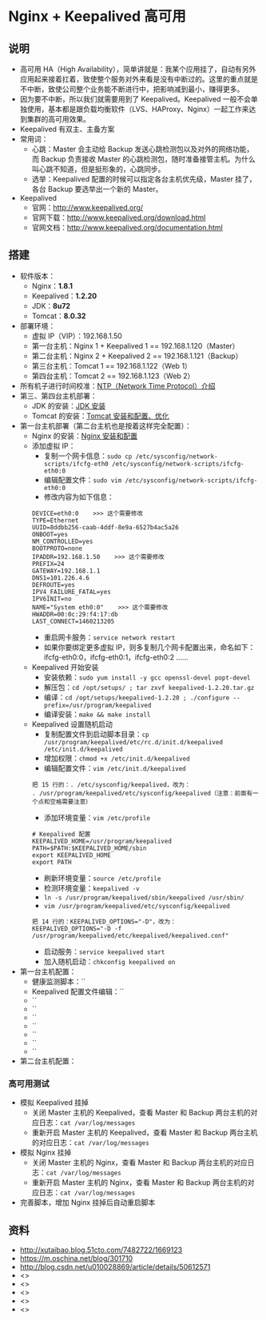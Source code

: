# Nginx + Keepalived 高可用


## 说明

- 高可用 HA（High Availability），简单讲就是：我某个应用挂了，自动有另外应用起来接着扛着，致使整个服务对外来看是没有中断过的。这里的重点就是不中断，致使公司整个业务能不断进行中，把影响减到最小，赚得更多。
- 因为要不中断，所以我们就需要用到了 Keepalived。Keepalived 一般不会单独使用，基本都是跟负载均衡软件（LVS、HAProxy、Nginx）一起工作来达到集群的高可用效果。
- Keepalived 有双主、主备方案
- 常用词：
	- 心跳：Master 会主动给 Backup 发送心跳检测包以及对外的网络功能，而 Backup 负责接收 Master 的心跳检测包，随时准备接管主机。为什么叫心跳不知道，但是挺形象的，心跳同步。
	- 选举：Keepalived 配置的时候可以指定各台主机优先级，Master 挂了，各台 Backup 要选举出一个新的 Master。
- Keepalived
	- 官网：<http://www.keepalived.org/>
	- 官网下载：<http://www.keepalived.org/download.html>
	- 官网文档：<http://www.keepalived.org/documentation.html>


## 搭建

- 软件版本：
	- Nginx：**1.8.1**
	- Keepalived：**1.2.20**
	- JDK：**8u72**
	- Tomcat：**8.0.32**
- 部署环境：
	- 虚拟 IP（VIP）：192.168.1.50
	- 第一台主机：Nginx 1 + Keepalived 1 == 192.168.1.120（Master）
	- 第二台主机：Nginx 2 + Keepalived 2 == 192.168.1.121（Backup）
	- 第三台主机：Tomcat 1 == 192.168.1.122（Web 1）
	- 第四台主机：Tomcat 2 == 192.168.1.123（Web 2）
- 所有机子进行时间校准：[NTP（Network Time Protocol）介绍](NTP.md)
- 第三、第四台主机部署：
	- JDK 的安装：[JDK 安装](JDK-Install.md)
	- Tomcat 的安装：[Tomcat 安装和配置、优化](Tomcat-Install-And-Settings.md)
- 第一台主机部署（第二台主机也是按着这样完全配置）：
	- Nginx 的安装：[Nginx 安装和配置](Nginx-Install-And-Settings.md)
	- 添加虚拟 IP：
		- 复制一个网卡信息：`sudo cp /etc/sysconfig/network-scripts/ifcfg-eth0 /etc/sysconfig/network-scripts/ifcfg-eth0:0`
		- 编辑配置文件：`sudo vim /etc/sysconfig/network-scripts/ifcfg-eth0:0`
		- 修改内容为如下信息：
		``` nginx
		DEVICE=eth0:0    >>> 这个需要修改
        TYPE=Ethernet
        UUID=8ddbb256-caab-4ddf-8e9a-6527b4ac5a26
        ONBOOT=yes 
        NM_CONTROLLED=yes
        BOOTPROTO=none
        IPADDR=192.168.1.50    >>> 这个需要修改
        PREFIX=24  
        GATEWAY=192.168.1.1
        DNS1=101.226.4.6
        DEFROUTE=yes
        IPV4_FAILURE_FATAL=yes
        IPV6INIT=no
        NAME="System eth0:0"    >>> 这个需要修改
        HWADDR=00:0c:29:f4:17:db
        LAST_CONNECT=1460213205
		```
		- 重启网卡服务：`service network restart`
		- 如果你要绑定更多虚拟 IP，则多复制几个网卡配置出来，命名如下：ifcfg-eth0:0，ifcfg-eth0:1，ifcfg-eth0:2 ......
	- Keepalived 开始安装
		- 安装依赖：`sudo yum install -y gcc openssl-devel popt-devel`
		- 解压包：`cd /opt/setups/ ; tar zxvf keepalived-1.2.20.tar.gz`
		- 编译：`cd /opt/setups/keepalived-1.2.20 ; ./configure --prefix=/usr/program/keepalived`
		- 编译安装：`make && make install`
	- Keepalived 设置随机启动
		- 复制配置文件到启动脚本目录：`cp /usr/program/keepalived/etc/rc.d/init.d/keepalived /etc/init.d/keepalived`
		- 增加权限：`chmod +x /etc/init.d/keepalived`
		- 编辑配置文件：`vim /etc/init.d/keepalived`
		``` nginx
		把 15 行的：. /etc/sysconfig/keepalived，改为：
		. /usr/program/keepalived/etc/sysconfig/keepalived（注意：前面有一个点和空格需要注意）
		```
		- 添加环境变量：`vim /etc/profile`
		``` nginx
		# Keepalived 配置
		KEEPALIVED_HOME=/usr/program/keepalived
        PATH=$PATH:$KEEPALIVED_HOME/sbin
        export KEEPALIVED_HOME
        export PATH
		```
		- 刷新环境变量：`source /etc/profile`
		- 检测环境变量：`keepalived -v`
		- `ln -s /usr/program/keepalived/sbin/keepalived /usr/sbin/`
		- `vim /usr/program/keepalived/etc/sysconfig/keepalived`
		``` nginx
		把 14 行的：KEEPALIVED_OPTIONS="-D"，改为：
        KEEPALIVED_OPTIONS="-D -f /usr/program/keepalived/etc/keepalived/keepalived.conf"
		```
		- 启动服务：`service keepalived start`
		- 加入随机启动：`chkconfig keepalived on`
- 第一台主机配置：
	- 健康监测脚本：``
	- Keepalived 配置文件编辑：``
	- ``
	- ``
	- ``
	- ``
	- ``
	- ``
	- ``
- 第二台主机配置：


### 高可用测试

- 模拟 Keepalived 挂掉
	- 关闭 Master 主机的 Keepalived，查看 Master 和 Backup 两台主机的对应日志：`cat /var/log/messages`
	- 重新开启 Master 主机的 Keepalived，查看 Master 和 Backup 两台主机的对应日志：`cat /var/log/messages`
- 模拟 Nginx 挂掉
	- 关闭 Master 主机的 Nginx，查看 Master 和 Backup 两台主机的对应日志：`cat /var/log/messages`
	- 重新开启 Master 主机的 Nginx，查看 Master 和 Backup 两台主机的对应日志：`cat /var/log/messages`
- 完善脚本，增加 Nginx 挂掉后自动重启脚本



## 资料

- <http://xutaibao.blog.51cto.com/7482722/1669123>
- <https://m.oschina.net/blog/301710>
- <http://blog.csdn.net/u010028869/article/details/50612571>
- <>
- <>
- <>
- <>
- <>

